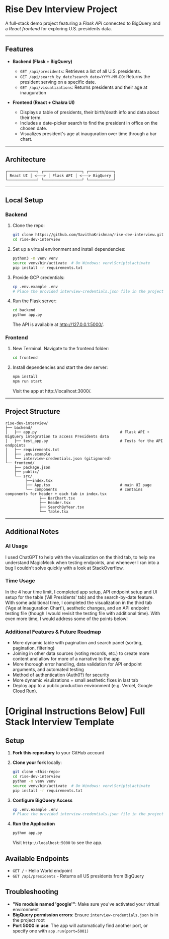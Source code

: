 # Rise Dev Interview Project

A full-stack demo project featuring a *Flask API* connected to BigQuery and a *React frontend* for exploring U.S. presidents data.

---

##  Features

- **Backend (Flask + BigQuery)**  
  - `GET /api/presidents`: Retrieves a list of all U.S. presidents.  
  - `GET /api/search_by_date?search_date=YYYY-MM-DD`: Returns the president serving on a specific date.
  - `GET /api/visualizations`: Returns presidents and their age at inauguration

- **Frontend (React + Chakra UI)**  
  - Displays a table of presidents, their birth/death info and data about their term.  
  - Includes a date-picker search to find the president in office on the chosen date.  
  - Visualizes president's age at inauguration over time through a bar chart.

---

##  Architecture

```
┌─────────────┐ ┌─────────────────┐ ┌───────────┐
│ React UI │ <–––> │ Flask API │ <–––> BigQuery |
└─────────────┘ └─────────────────┘ └───────────┘
```

---

##  Local Setup

### Backend

1. Clone the repo:
   ```bash
   git clone https://github.com/SavithaKrishnan/rise-dev-interview.git
   cd rise-dev-interview
   ```

2. Set up a virtual environment and install dependencies:
   ```bash
   python3 -m venv venv
   source venv/bin/activate  # On Windows: venv\Scripts\activate
   pip install -r requirements.txt
   ```

3. Provide GCP credentials:
   ```bash
   cp .env.example .env
   # Place the provided interview-credentials.json file in the project root
   ```

4. Run the Flask server:
   ```bash
   cd backend
   python app.py
   ```
   
   The API is available at http://127.0.0.1:5000/.

### Frontend

1. New Terminal. Navigate to the frontend folder:
   ```bash
   cd frontend
   ```

2. Install dependencies and start the dev server:
   ```bash
   npm install
   npm run start
   ```
   
   Visit the app at http://localhost:3000/.

---

## Project Structure

```
rise-dev-interview/
├── backend/
│   ├── app.py                                     # Flask API + BigQuery integration to access Presidents data
│   ├── test_app.py                                # Tests for the API endpoints
│   ├── requirements.txt
│   ├── .env.example
│   └── interview-credentials.json (gitignored)
└── frontend/
    ├── package.json
    ├── public/
    └── src/
         ├──index.tsx
         ├── App.tsx                               # main UI page
         └── components                            # contains components for header + each tab in index.tsx
               ├── BarChart.tsx
               ├── Header.tsx
               ├── SearchByYear.tsx
               └── Table.tsx
```

---

## Additional Notes

### AI Usage

I used ChatGPT to help with the visualization on the third tab, to help me understand MagicMock when testing endpoints, and whenever I ran into a bug I couldn't solve quickly with a look at StackOverflow.

### Time Usage

In the 4 hour time limit, I completed app setup, API endpoint setup and UI setup for the table ('All Presidents' tab) and the search-by-date feature. With some additional time, I completed the visualization in the third tab ('Age at Inauguration Chart'), aesthetic changes, and an API endpoint testing file (though I would revisit the testing file with additional time). With even more time, I would address some of the points below!

### Additional Features & Future Roadmap

- More dynamic table with pagination and search panel (sorting, pagination, filtering)
- Joining in other data sources (voting records, etc.) to create more content and allow for more of a narrative to the app
- More thorough error handling, data validation for API endpoint arguments, and automated testing
- Method of authentication (Auth0?) for security 
- More dynamic visulizations + small aesthetic fixes in last tab
- Deploy app to a public production environment (e.g. Vercel, Google Cloud Run).



# [Original Instructions Below] Full Stack Interview Template

## Setup

1. **Fork this repository** to your GitHub account
2. **Clone your fork** locally:
   ```bash
   git clone <this-repo>
   cd rise-dev-interview
   python -m venv venv
   source venv/bin/activate  # On Windows: venv\Scripts\activate
   pip install -r requirements.txt
   ```

2. **Configure BigQuery Access**
   ```bash
   cp .env.example .env
   # Place the provided interview-credentials.json file in the project root
   ```

3. **Run the Application**
   ```bash
   python app.py
   ```
   
   Visit `http://localhost:5000` to see the app.

## Available Endpoints

- `GET /` - Hello World endpoint
- `GET /api/presidents` - Returns all US presidents from BigQuery

## Troubleshooting

- **"No module named 'google'"**: Make sure you've activated your virtual environment
- **BigQuery permission errors**: Ensure `interview-credentials.json` is in the project root
- **Port 5000 in use**: The app will automatically find another port, or specify one with `app.run(port=5001)`


